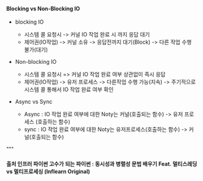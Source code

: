 #### Blocking vs Non-Blocking IO
- blocking IO
    - 시스템 콜 요청시 -> 커널 IO 작업 완료 시 까지 응답 대기 
    - 제어권(IO작업) -> 커널 소유 -> 응답전까지 대기(Block) -> 다른 작업 수행 불가(대기)
    
- Non-blocking IO
    - 시스템 콜 요청시 => 커널 IO 작업 완료 여부 상관없이 즉시 응답
    - 제어권(IO작업) -> 유저 프로세스 -> 다른작업 수행 가능(지속) -> 주기적으로 시스템 콜 통해서 IO 작업 완료 여부 확인 
    
- Async vs Sync
    - Async : IO 작업 완료 여부에 대한 Noty는 커널(호출되는 함수) -> 유저 프로세스 (호출하는 함수)
    - sync  : IO 작업 완료 여부에 대한 Noty는 유저프로세스(호출하는 함수) -> 커널(호출되는 함수)
    
"""

#### 출처 인프러 파이썬 고수가 되는 파이썬 : 동시성과 병렬성 문법 배우기 Feat. 멀티스레딩 vs 멀티프로세싱 (Inflearn Original)